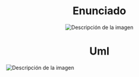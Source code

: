 <h1 align="center">Enunciado </h1>


<p align="center">
  <img src="https://github.com/NahuelArn/Paradigmas-De-Programacion/assets/100500003/15f1df9a-4bda-476e-9a11-75f38987ae30" alt="Descripción de la imagen">
</p>

<h1 align="center">Uml </h1>
  <img src="https://github-production-user-asset-6210df.s3.amazonaws.com/100500003/273416745-d3ba01e2-886b-4e94-aad9-a7288d943463.png" alt="Descripción de la imagen">
